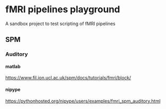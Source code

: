 # fMRI pipelines playground
A sandbox project to test scripting of fMRI pipelines

## SPM
### Auditory
#### matlab
https://www.fil.ion.ucl.ac.uk/spm/docs/tutorials/fmri/block/
#### nipype
https://pythonhosted.org/nipype/users/examples/fmri_spm_auditory.html
